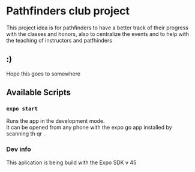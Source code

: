 # Pathfinders club project

This project idea is for pathfinders to have a better track of their progress with the classes and honors, also to centralize the events and to help with the teaching of instructors and patfhinders

## :)
Hope this goes to somewhere

## Available Scripts

### `expo start`

Runs the app in the development mode.\
It can be opened from any phone with the expo go app installed by scanning th qr .

### Dev info
This aplication is being build with the Expo SDK v 45
